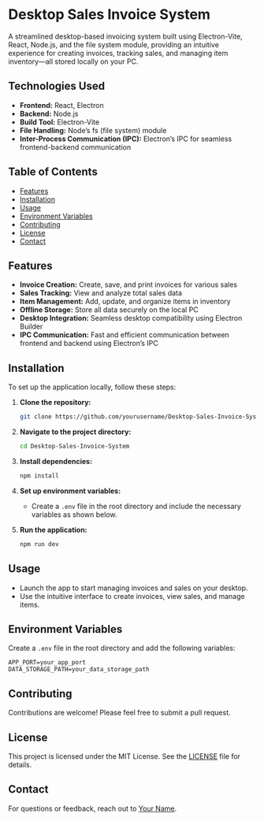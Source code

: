 # Desktop Sales Invoice System

A streamlined desktop-based invoicing system built using Electron-Vite, React, Node.js, and the file system module, providing an intuitive experience for creating invoices, tracking sales, and managing item inventory—all stored locally on your PC.

## Technologies Used

- **Frontend:** React, Electron
- **Backend:** Node.js
- **Build Tool:** Electron-Vite
- **File Handling:** Node’s fs (file system) module
- **Inter-Process Communication (IPC):** Electron’s IPC for seamless frontend-backend communication

## Table of Contents

- [Features](#features)
- [Installation](#installation)
- [Usage](#usage)
- [Environment Variables](#environment-variables)
- [Contributing](#contributing)
- [License](#license)
- [Contact](#contact)

## Features

- **Invoice Creation:** Create, save, and print invoices for various sales
- **Sales Tracking:** View and analyze total sales data
- **Item Management:** Add, update, and organize items in inventory
- **Offline Storage:** Store all data securely on the local PC
- **Desktop Integration:** Seamless desktop compatibility using Electron Builder
- **IPC Communication:** Fast and efficient communication between frontend and backend using Electron’s IPC

## Installation

To set up the application locally, follow these steps:

1. **Clone the repository:**

   ```bash
   git clone https://github.com/yourusername/Desktop-Sales-Invoice-System.git
   ```

2. **Navigate to the project directory:**

   ```bash
   cd Desktop-Sales-Invoice-System
   ```

3. **Install dependencies:**

   ```bash
   npm install
   ```

4. **Set up environment variables:**

   - Create a `.env` file in the root directory and include the necessary variables as shown below.

5. **Run the application:**

   ```bash
   npm run dev
   ```

## Usage

- Launch the app to start managing invoices and sales on your desktop.
- Use the intuitive interface to create invoices, view sales, and manage items.

## Environment Variables

Create a `.env` file in the root directory and add the following variables:

```plaintext
APP_PORT=your_app_port
DATA_STORAGE_PATH=your_data_storage_path
```

## Contributing

Contributions are welcome! Please feel free to submit a pull request.

## License

This project is licensed under the MIT License. See the [LICENSE](LICENSE) file for details.

## Contact

For questions or feedback, reach out to [Your Name](mailto:your.email@example.com).
